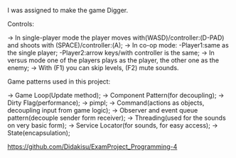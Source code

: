 I was assigned to make the game Digger.

Controls:

-> In single-player mode the player moves with(WASD)/controller:(D-PAD) and shoots with (SPACE)/controller:(A);
-> In co-op mode:
		-Player1:same as the single player;
		-Player2:arrow keys/with controller is the same;
-> In versus mode one of the players plays as the player, the other one as the enemy;
-> With (F1) you can skip levels, (F2) mute sounds.

Game patterns used in this project:

-> Game Loop(Update method);
-> Component Pattern(for decoupling);
-> Dirty Flag(performance);
-> pimpl;
-> Command(actions as objects, decoupling input from game logic);
-> Observer and event queue pattern(decouple sender form receiver);
-> Threading(used for the sounds on very basic form);
-> Service Locator(for sounds, for easy access);
-> State(encapsulation);


https://github.com/Didakisu/ExamProject_Programming-4